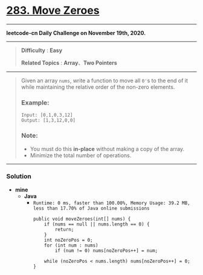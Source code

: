 # [283. Move Zeroes](https://leetcode.com/problems/move-zeroes/description/)
---

**leetcode-cn Daily Challenge on November 19th, 2020.**

---

> **Difficulty** : **Easy**
>
> **Related Topics** : **Array**、**Two Pointers**

---

> Given an array `nums`, write a function to move all `0'`s to the end of it while maintaining the relative order of the non-zero elements.
>
> ### Example:
> ```
> Input: [0,1,0,3,12]
> Output: [1,3,12,0,0]
> ```
>
> ### Note:
> * You must do this **in-place** without making a copy of the array.
> * Minimize the total number of operations.

---

### Solution
* **mine**
  * **Java**
    * `Runtime: 0 ms, faster than 100.00%, Memory Usage: 39.2 MB, less than 17.70% of Java online submissions`
      ```
      public void moveZeroes(int[] nums) {
          if (nums == null || nums.length == 0) {
              return;
          }
          int noZeroPos = 0;
          for (int num : nums)
              if (num != 0) nums[noZeroPos++] = num;
  
          while (noZeroPos < nums.length) nums[noZeroPos++] = 0;
      }
      ```

